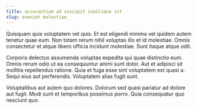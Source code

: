 ```yaml
---
title: accusantium ad suscipit similique sit
slug: eveniet molestiae
---
```


Quisquam quis voluptatem vel quis. Et est eligendi minima vel quidem autem tenetur quae eum. Non totam rerum nihil voluptas illo et id molestiae. Omnis consectetur et atque libero officia incidunt molestiae. Sunt itaque atque odit.

Corporis delectus assumenda voluptas expedita qui quae distinctio eum. Omnis rerum odio ut ea consequuntur animi sunt dolor. Aut et adipisci sit mollitia repellendus ratione. Quia et fuga esse sint voluptatem est quasi a. Sequi eius aut perferendis. Voluptatem alias fugit sunt.

Voluptatibus aut autem quo dolores. Dolorum sed quasi pariatur ad dolore aut fugit. Modi sunt et temporibus possimus porro. Quia consequatur quo nesciunt quo.
